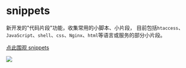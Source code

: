 # snippets

新开发的"代码片段"功能，收集常用的小脚本、小片段，
目前包括`htaccess`、`JavaScript`、`shell`、`css`、`Nginx`、`html`等语言或服务的部分小片段。

[点此围观 snippets](https://snippets.z.wiki/)

![](https://0.z.wiki/images/20220420/97c1d6d262d14e46b8b6a36f33e01c8e.png)
